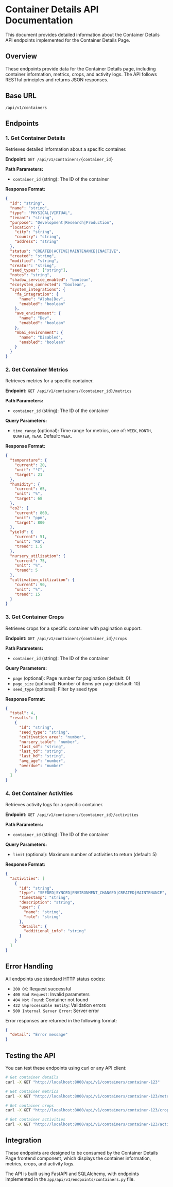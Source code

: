 # Container Details API Documentation

This document provides detailed information about the Container Details API endpoints implemented for the Container Details Page.

## Overview

These endpoints provide data for the Container Details page, including container information, metrics, crops, and activity logs. The API follows RESTful principles and returns JSON responses.

## Base URL

```
/api/v1/containers
```

## Endpoints

### 1. Get Container Details

Retrieves detailed information about a specific container.

**Endpoint:** `GET /api/v1/containers/{container_id}`

**Path Parameters:**
- `container_id` (string): The ID of the container

**Response Format:**
```json
{
  "id": "string",
  "name": "string",
  "type": "PHYSICAL|VIRTUAL",
  "tenant": "string",
  "purpose": "Development|Research|Production",
  "location": {
    "city": "string",
    "country": "string",
    "address": "string"
  },
  "status": "CREATED|ACTIVE|MAINTENANCE|INACTIVE",
  "created": "string",
  "modified": "string",
  "creator": "string",
  "seed_types": ["string"],
  "notes": "string",
  "shadow_service_enabled": "boolean",
  "ecosystem_connected": "boolean",
  "system_integrations": {
    "fa_integration": {
      "name": "Alpha|Dev",
      "enabled": "boolean" 
    },
    "aws_environment": {
      "name": "Dev",
      "enabled": "boolean"
    },
    "mbai_environment": {
      "name": "Disabled",
      "enabled": "boolean"
    }
  }
}
```

### 2. Get Container Metrics

Retrieves metrics for a specific container.

**Endpoint:** `GET /api/v1/containers/{container_id}/metrics`

**Path Parameters:**
- `container_id` (string): The ID of the container

**Query Parameters:**
- `time_range` (optional): Time range for metrics, one of: `WEEK`, `MONTH`, `QUARTER`, `YEAR`. Default: `WEEK`.

**Response Format:**
```json
{
  "temperature": {
    "current": 20,
    "unit": "°C",
    "target": 21
  },
  "humidity": {
    "current": 65,
    "unit": "%",
    "target": 68
  },
  "co2": {
    "current": 860,
    "unit": "ppm",
    "target": 800
  },
  "yield": {
    "current": 51,
    "unit": "KG",
    "trend": 1.5
  },
  "nursery_utilization": {
    "current": 75,
    "unit": "%",
    "trend": 5
  },
  "cultivation_utilization": {
    "current": 90,
    "unit": "%",
    "trend": 15
  }
}
```

### 3. Get Container Crops

Retrieves crops for a specific container with pagination support.

**Endpoint:** `GET /api/v1/containers/{container_id}/crops`

**Path Parameters:**
- `container_id` (string): The ID of the container

**Query Parameters:**
- `page` (optional): Page number for pagination (default: 0)
- `page_size` (optional): Number of items per page (default: 10)
- `seed_type` (optional): Filter by seed type

**Response Format:**
```json
{
  "total": 4,
  "results": [
    {
      "id": "string",
      "seed_type": "string",
      "cultivation_area": "number",
      "nursery_table": "number",
      "last_sd": "string",
      "last_td": "string",
      "last_hd": "string",
      "avg_age": "number",
      "overdue": "number"
    }
  ]
}
```

### 4. Get Container Activities

Retrieves activity logs for a specific container.

**Endpoint:** `GET /api/v1/containers/{container_id}/activities`

**Path Parameters:**
- `container_id` (string): The ID of the container

**Query Parameters:**
- `limit` (optional): Maximum number of activities to return (default: 5)

**Response Format:**
```json
{
  "activities": [
    {
      "id": "string",
      "type": "SEEDED|SYNCED|ENVIRONMENT_CHANGED|CREATED|MAINTENANCE",
      "timestamp": "string",
      "description": "string",
      "user": {
        "name": "string",
        "role": "string"
      },
      "details": {
        "additional_info": "string"
      }
    }
  ]
}
```

## Error Handling

All endpoints use standard HTTP status codes:
- `200 OK`: Request successful
- `400 Bad Request`: Invalid parameters
- `404 Not Found`: Container not found
- `422 Unprocessable Entity`: Validation errors
- `500 Internal Server Error`: Server error

Error responses are returned in the following format:
```json
{
  "detail": "Error message"
}
```

## Testing the API

You can test these endpoints using curl or any API client:

```bash
# Get container details
curl -X GET "http://localhost:8000/api/v1/containers/container-123"

# Get container metrics
curl -X GET "http://localhost:8000/api/v1/containers/container-123/metrics?time_range=WEEK"

# Get container crops
curl -X GET "http://localhost:8000/api/v1/containers/container-123/crops?page=0&page_size=10"

# Get container activities
curl -X GET "http://localhost:8000/api/v1/containers/container-123/activities?limit=5"
```

## Integration

These endpoints are designed to be consumed by the Container Details Page frontend component, which displays the container information, metrics, crops, and activity logs.

The API is built using FastAPI and SQLAlchemy, with endpoints implemented in the `app/api/v1/endpoints/containers.py` file.